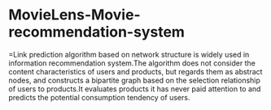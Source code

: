 # MovieLens-Movie-recommendation-system
=Link prediction algorithm based on network structure is widely used in information recommendation system.The algorithm does not consider the content characteristics of users and products, but regards them as abstract nodes, and constructs a bipartite graph based on the selection relationship of users to products.It evaluates products it has never paid attention to and predicts the potential consumption tendency of users.
